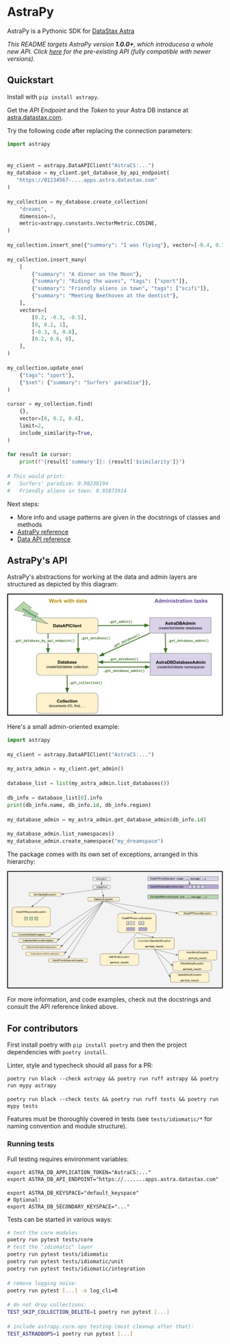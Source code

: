 # AstraPy

AstraPy is a Pythonic SDK for [DataStax Astra](https://astra.datastax.com)

_This README targets AstraPy version **1.0.0+**, which introducesa a whole new API. Click [here](https://github.com/datastax/astrapy/blob/cd3f5ce8146093e10a095709c0f5c3f8e3f2c7da/README.md) for the pre-existing API (fully compatible with newer versions)._


## Quickstart

Install with `pip install astrapy`.

Get the *API Endpoint* and the *Token* to your Astra DB instance at [astra.datastax.com](https://astra.datastax.com).

Try the following code after replacing the connection parameters:

```python
import astrapy


my_client = astrapy.DataAPIClient("AstraCS:...")
my_database = my_client.get_database_by_api_endpoint(
   "https://01234567-....apps.astra.datastax.com"
)

my_collection = my_database.create_collection(
    "dreams",
    dimension=3,
    metric=astrapy.constants.VectorMetric.COSINE,
)

my_collection.insert_one({"summary": "I was flying"}, vector=[-0.4, 0.7, 0])

my_collection.insert_many(
    [
        {"summary": "A dinner on the Moon"},
        {"summary": "Riding the waves", "tags": ["sport"]},
        {"summary": "Friendly aliens in town", "tags": ["scifi"]},
        {"summary": "Meeting Beethoven at the dentist"},
    ],
    vectors=[
        [0.2, -0.3, -0.5],
        [0, 0.2, 1],
        [-0.3, 0, 0.8],
        [0.2, 0.6, 0],
    ],
)

my_collection.update_one(
    {"tags": "sport"},
    {"$set": {"summary": "Surfers' paradise"}},
)

cursor = my_collection.find(
    {},
    vector=[0, 0.2, 0.4],
    limit=2,
    include_similarity=True,
)

for result in cursor:
    print(f"{result['summary']}: {result['$similarity']}")

# This would print:
#   Surfers' paradise: 0.98238194
#   Friendly aliens in town: 0.91873914
```

Next steps:

- More info and usage patterns are given in the docstrings of classes and methods
- [AstraPy reference](https://docs.datastax.com/en/astra/astra-db-vector/clients/python.html)
- [Data API reference](https://docs.datastax.com/en/astra/astra-db-vector/api-reference/data-api-commands.html)

## AstraPy's API

AstraPy's abstractions for working at the data and admin layers are structured
as depicted by this diagram:

![AstraPy, abstractions chart](pictures/astrapy_abstractions.png)

Here's a small admin-oriented example:

```python
import astrapy

my_client = astrapy.DataAPIClient("AstraCS:...")

my_astra_admin = my_client.get_admin()

database_list = list(my_astra_admin.list_databases())

db_info = database_list[0].info
print(db_info.name, db_info.id, db_info.region)

my_database_admin = my_astra_admin.get_database_admin(db_info.id)

my_database_admin.list_namespaces()
my_database_admin.create_namespace("my_dreamspace")
```

The package comes with its own set of exceptions, arranged in this hierarchy:

![AstraPy, exception hierarchy](pictures/astrapy_exceptions.png)

For more information, and code examples, check out the docstrings and consult
the API reference linked above.

## For contributors

First install poetry with `pip install poetry` and then the project dependencies with `poetry install`.

Linter, style and typecheck should all pass for a PR:

```
poetry run black --check astrapy && poetry run ruff astrapy && poetry run mypy astrapy

poetry run black --check tests && poetry run ruff tests && poetry run mypy tests
```

Features must be thoroughly covered in tests (see `tests/idiomatic/*` for
naming convention and module structure).

### Running tests

Full testing requires environment variables:

```
export ASTRA_DB_APPLICATION_TOKEN="AstraCS:..."
export ASTRA_DB_API_ENDPOINT="https://.......apps.astra.datastax.com"

export ASTRA_DB_KEYSPACE="default_keyspace"
# Optional:
export ASTRA_DB_SECONDARY_KEYSPACE="..."
```

Tests can be started in various ways:

```bash
# test the core modules
poetry run pytest tests/core
# test the "idiomatic" layer
poetry run pytest tests/idiomatic
poetry run pytest tests/idiomatic/unit
poetry run pytest tests/idiomatic/integration

# remove logging noise:
poetry run pytest [...] -o log_cli=0

# do not drop collections:
TEST_SKIP_COLLECTION_DELETE=1 poetry run pytest [...]

# include astrapy.core.ops testing (must cleanup after that):
TEST_ASTRADBOPS=1 poetry run pytest [...]
```
